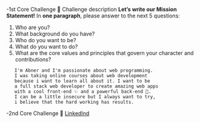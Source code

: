 -1st Core Challenge :rocket:
Challenge description 
**Let’s write our Mission Statement!** In **one paragraph**, 
please answer to the next 5 questions:

1. Who are you?
2. What background do you have?
3. Who do you want to be?
4. What do you want to do?
5. What are the core values and principles that govern your character and contributions?
 ```
	I'm Abner and I'm passionate about web programming. 
	I was taking online courses about web development 
	because i want to learn all about it. I want to be 
	a full stack web developer to create amazing web apps 
	with a cool front-end ✨ and a powerful back-end 🤘. 
	I can be a little insecure but I always want to try, 
	i believe that the hard working has results.
```

-2nd Core Challenge :rocket:
[LinkedInd](https://www.linkedin.com/in/asaelz/)

